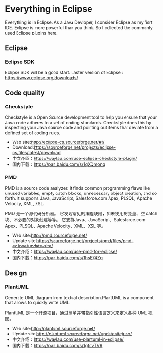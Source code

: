 # Everything in Eclipse

Everything is in Eclipse. As a Java Devloper, I consider Eclipse as my fisrt IDE.  Eclipse is more powerful than you think. So I collected the commonly used Eclipse plugins here.

## Eclipse

### Eclipse SDK 

Eclipse SDK will be a good start. Laster version of Eclipse : https://www.eclipse.org/downloads/

## Code quality

### Checkstyle

Checkstyle is a Open Source development tool to help you ensure that your Java code adheres to a set of coding standards. Checkstyle does this by inspecting your Java source code and pointing out items that deviate from a defined set of coding rules.

* Web site:http://eclipse-cs.sourceforge.net/#!/
* Download:https://sourceforge.net/projects/eclipse-cs/files/latest/download
* 中文介绍：https://waylau.com/use-eclipse-checkstyle-plugin/
* 国内下载：https://pan.baidu.com/s/1qXQmonq


### PMD

PMD is a source code analyzer. It finds common programming flaws like unused variables, empty catch blocks, unnecessary object creation, and so forth. It supports Java, JavaScript, Salesforce.com Apex, PLSQL, Apache Velocity, XML, XSL. 

PMD 是一个源代码分析器。 它发现常见的编程缺陷，如未使用的变量、空 catch 块、不必要的对象创建等等。 它支持Java、JavaScript、Salesforce.com Apex、PLSQL、Apache Velocity、XML、XSL 等。

* Web site:http://pmd.sourceforge.net/
* Update site:https://sourceforge.net/projects/pmd/files/pmd-eclipse/update-site/
* 中文介绍：https://waylau.com/use-pmd-for-eclipse/
* 国内下载：https://pan.baidu.com/s/1hsE74Zq


## Design

### PlantUML

Generate UML diagram from textual description.PlantUML is a component that allows to quickly write UML.

PlantUML 是一个开源项目，通过简单并带指引性语言定义来定义各种 UML 视图。


* Web site:http://plantuml.sourceforge.net/
* Update site:http://plantuml.sourceforge.net/updatesitejuno/
* 中文介绍：https://waylau.com/use-plantuml-in-eclipse/
* 国内下载：https://pan.baidu.com/s/1gfdvTV9
